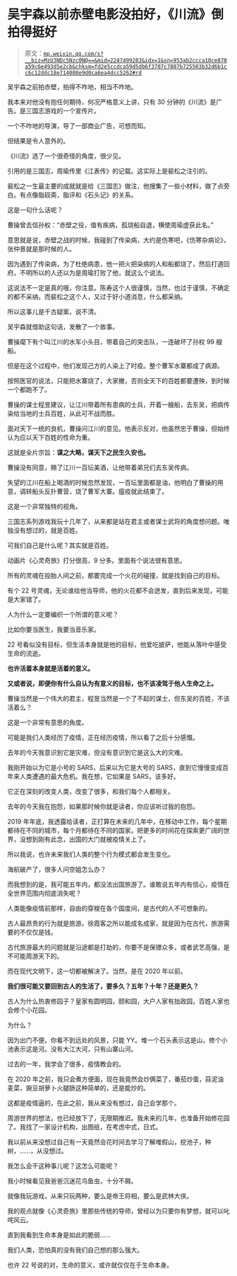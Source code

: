 # 吴宇森以前赤壁电影没拍好，《川流》倒拍得挺好

> 原文：[`mp.weixin.qq.com/s?__biz=MzU3NDc5Nzc0NQ==&mid=2247499283&idx=1&sn=953ab2ccca10ce870a59c6e493d5e2cb&chksm=fd2e5ccdca59d5db6f3707c7807b725503b32d6b1cc6c12ddc18e714008e9d0ca6ea4dcc5262#rd`](http://mp.weixin.qq.com/s?__biz=MzU3NDc5Nzc0NQ==&mid=2247499283&idx=1&sn=953ab2ccca10ce870a59c6e493d5e2cb&chksm=fd2e5ccdca59d5db6f3707c7807b725503b32d6b1cc6c12ddc18e714008e9d0ca6ea4dcc5262#rd)

吴宇森之前拍赤壁，拍得不咋地，相当不咋地。

我本来对他没有抱任何期待，何况严格意义上讲，只有 30 分钟的《川流》是广告。是三国志游戏的一个宣传片。 

一个不咋地的导演，导了一部商业广告，可想而知。 

但结果是令人意外的。

《川流》选了一个很奇怪的角度，很少见。 

引用的是三国志，周瑜传里《江表传》的记载。这实际上是裴松之注引的。

裴松之一生最主要的成就就是给《三国志》做注，他搜集了一些小材料，做了点旁白。有点像脂砚斋，脂评和《石头记》的关系。

这是一句什么话呢？ 

曹操曾去信孙权：“赤壁之役，值有疾病，孤烧船自退，横使周瑜虚获此名。”

意思就是说，赤壁之战的时候，我碰到了传染病，大约是伤寒吧，《伤寒杂病论》，张仲景就是那时候的人。 

因为遇到了传染病，为了杜绝病患，他一把火把染病的人和船都烧了，然后打道回府。不明所以的人还以为是周瑜打败了他，就这么个说法。 

这说法不一定是真的哦，你注意。陈寿这个人很谨慎，当然，也过于谨慎，不确定的都不采纳。而裴松之这个人，又过于好小道消息，什么都采纳。 

所以这事儿是千古疑案，说不清。

吴宇森就借助这句话，发散了一个故事。

曹操麾下有个叫江川的水军小头目，带着自己的突击队，一连破坏了孙权 99 艘船。 

但是在这个过程中，他们发现己方的人染上了时疫。整个曹军水寨都成了病源。 

按照医官的说法，只能把水寨烧了，大家撤，否则全天下的百姓都要遭殃，到时候一个都跑不了。 

曹操的谋士程昱建议，让江川带着所有患病的士兵，开着一艘船，去东吴，把病传染给当地的士兵百姓，从此可不战而胜。 

面对天下一统的良机，曹操问江川的意见。他表示反对，他虽然忠于曹操，但始终认为应以天下百姓的性命为重。 

这就是全片宗旨：**谋之大略，谋天下之民生久安也。** 

曹操没有同意，赐了江川一百坛美酒，让他带着弟兄们去东吴传病。 

失望的江川在船上喝酒的时候忽然发现，一百坛里面都是油，他明白了曹操的用意，调转船头反扑曹营，烧了曹军大寨。瘟疫就此结束了。

这是一个非常独特的视角。 

三国志系列游戏我玩十几年了，从来都是站在君主或者谋士武将的角度想问题。唯独没有想过的，就是百姓。 

可我们自己是什么呢？其实就是百姓。 

动画片《心灵奇旅》打分很高，9 分多。里面有个说法很有意思。

所有的灵魂在投胎人间之前，都要完成一个火花的碰撞，就是找到自己的目标。 

有个 22 号灵魂，无论谁给他当导师，他的火花都不会迸发，直到后来发现，可能是大家错了。 

人为什么一定要编织一个所谓的意义呢？ 

比如你要当医生，我要当音乐家。

22 号看似没有目标，但生活本身就是他的目标，他爱吃披萨，他能从落叶中感受生命的流逝。 

**也许活着本身就是活着的意义。** 

**又或者说，即便你有什么自认为有意义的目标，也不该凌驾于他人生命之上。**

曹操当然是一个伟大的君主，程昱当然是一个了不起的谋士，但东吴的百姓，不该活着么？ 

这是一个非常有意思的角度。 

可能是我们人类经历了疫情，正在经历疫情，所以看了之后十分感慨。 

去年的今天我意识到它是灾难，但没有意识到它是这么大的灾难。 

我刚开始以为它是小号的 SARS，后来以为它是大号的 SARS，直到它慢慢变成百年来人类遭遇的最大危机。我在想，它如果是 SARS，该多好。

它正在深刻的改变人类，改变了很多，和我们每个人都相关。 

去年的今天我在抱怨，如果那时候你就是读者，你应该听过我的抱怨。 

2019 年年底，我透露给读者，正打算在未来的几年中，在移动中工作，每个星期都待在不同的城市，每个月都待在不同的国家。把更多的时间花在探索更广阔的世界，没想到刚有此念，出国的大门就被疫情关上了。

所以我说，也许未来我们人类的整个行为模式都会发生变化。 

海航破产了，很多人问空姐怎么办？ 

而我想到的是，我可能五年内，都没法出国旅游了。谁敢说五年内有信心，疫情在全世界范围内彻底消失呢？ 

人类能像疫情前那样，自由的穿梭在各个国度间，是古代的人不可想象的。 

古人最昂贵的行为就是旅游。徐霞客之所以能成名成家，就是因为在古代，旅游需要的不仅仅是钱。

古代旅游最大的问题就是沿途都是打劫的，你要不是保镖众多，或者武艺高强，是不可能周游天下的。

而在现代文明下，这一切都被解决了。当然，是在 2020 年以前。

**我们很可能又要回到古人的生活了，要多久？五年？十年？还是更久？** 

古人为什么热衷修园子？皇家有圆明园，颐和园，大户人家有拙政园，百姓人家也会修个小花园。 

为什么？ 

因为出门不便。你看不到远处的风景，只能 YY。堆一个石头表示这是山，修个小池表示这是河。没有大江大河，只有山寨山河。 

过去的一年，我学会了很多，疫情教会的。 

在 2020 年之前，我只会煮方便面，现在我竟然会炒俩菜了，番茄炒蛋，蒜泥油麦菜，豌豆胡萝卜火腿肠这种简单的，还是能炒的。 

这都是疫情逼的，在此之前，我从来没有想过，自己会学那个。 

周游世界的想法，也已经放下了，无限期推迟。我未来的几年，也准备开始修花园了。我找了一家设计机构，出图纸，在考虑中式，日式。 

我以前从来没想过自己有一天竟然会花时间去学习了解堆假山，挖池子，种树，......，从没想过。 

我怎么会干这种事儿呢？这怎么可能呢？

我小时候看见我爸爸沉迷花鸟鱼虫，十分不屑。 

就像我玩游戏，从来只玩两种，要么是帝王将相，要么是武林大侠。 

我的观点就像《心灵奇旅》里那些传统的导师，曾经以为只要你有梦想，就可以叱咤风云。

直到我看到生命本身是如此的脆弱...... 

我们人类，恐怕真的没有我们自己想的那么强大。 

也许 22 号说的对，生命的意义，或许就仅仅在于生命本身。